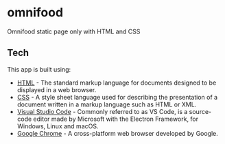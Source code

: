 # omnifood
Omnifood static page only with HTML and CSS

## Tech

This app is built using:

- [HTML](https://en.wikipedia.org/wiki/HTML) - The standard markup language for documents designed to be displayed in a web browser.
- [CSS](https://en.wikipedia.org/wiki/CSS) - A style sheet language used for describing the presentation of a document written in a markup language such as HTML or XML.
- [Visual Studio Code](https://code.visualstudio.com) - Commonly referred to as VS Code, is a source-code editor made by Microsoft with the Electron Framework, for Windows, Linux and macOS.
- [Google Chrome](https://www.google.com/chrome) - A cross-platform web browser developed by Google.
